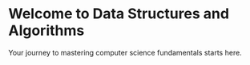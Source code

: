 # Welcome to Data Structures and Algorithms
Your journey to mastering computer science fundamentals starts here.